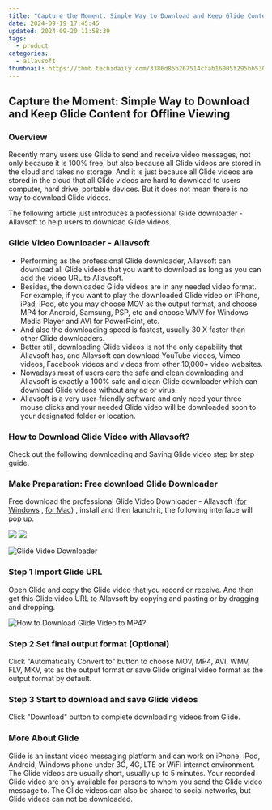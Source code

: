 ```yaml
---
title: "Capture the Moment: Simple Way to Download and Keep Glide Content for Offline Viewing"
date: 2024-09-19 17:45:45
updated: 2024-09-20 11:58:39
tags:
  - product
categories:
  - allavsoft
thumbnail: https://thmb.techidaily.com/3386d85b267514cfab16005f295bb530706ad69ae81e5253850f97e6c38efaf4.jpg
---
```


## Capture the Moment: Simple Way to Download and Keep Glide Content for Offline Viewing

### Overview

Recently many users use Glide to send and receive video messages, not only because it is 100% free, but also because all Glide videos are stored in the cloud and takes no storage. And it is just because all Glide videos are stored in the cloud that all Glide videos are hard to download to users computer, hard drive, portable devices. But it does not mean there is no way to download Glide videos.

The following article just introduces a professional Glide downloader - Allavsoft to help users to download Glide videos.

### Glide Video Downloader - Allavsoft

* Performing as the professional Glide downloader, Allavsoft can download all Glide videos that you want to download as long as you can add the video URL to Allavsoft.
* Besides, the downloaded Glide videos are in any needed video format. For example, if you want to play the downloaded Glide video on iPhone, iPad, iPod, etc you may choose MOV as the output format, and choose MP4 for Android, Samsung, PSP, etc and choose WMV for Windows Media Player and AVI for PowerPoint, etc.
* And also the downloading speed is fastest, usually 30 X faster than other Glide downloaders.
* Better still, downloading Glide videos is not the only capability that Allavsoft has, and Allavsoft can download YouTube videos, Vimeo videos, Facebook videos and videos from other 10,000+ video websites.
* Nowadays most of users care the safe and clean downloading and Allavsoft is exactly a 100% safe and clean Glide downloader which can download Glide videos without any ad or virus.
* Allavsoft is a very user-friendly software and only need your three mouse clicks and your needed Glide video will be downloaded soon to your designated folder or location.

### How to Download Glide Video with Allavsoft?

Check out the following downloading and Saving Glide video step by step guide.

### Make Preparation: Free download Glide Downloader

Free download the professional Glide Video Downloader - Allavsoft ([for Windows](https://tools.techidaily.com/allavsoft/products/) , [for Mac](https://tools.techidaily.com/allavsoft/products/)) , install and then launch it, the following interface will pop up.

[![](https://www.allavsoft.com/how-to/../images/how-to/free-download-win.jpg)](https://tools.techidaily.com/allavsoft/products/) [![](https://www.allavsoft.com/how-to/../images/how-to/free-download-mac.jpg)](https://tools.techidaily.com/allavsoft/products/)

![Glide Video Downloader](https://www.allavsoft.com/how-to/../images/allavsoft/screen-shot-600.jpg)

### Step 1 Import Glide URL

Open Glide and copy the Glide video that you record or receive. And then get this Glide video URL to Allavsoft by copying and pasting or by dragging and dropping.

![How to Download Glide Video to MP4?](https://www.allavsoft.com/how-to/../images/how-to/download-rtmp-video/download-rtmp-video.jpg)

### Step 2 Set final output format (Optional)

Click "Automatically Convert to" button to choose MOV, MP4, AVI, WMV, FLV, MKV, etc as the output format or save Glide original video format as the output format by default.

### Step 3 Start to download and save Glide videos

Click "Download" button to complete downloading videos from Glide.

### More About Glide

Glide is an instant video messaging platform and can work on iPhone, iPod, Android, Windows phone under 3G, 4G, LTE or WiFi internet environment. The Glide videos are usually short, usually up to 5 minutes. Your recorded Glide video are only available for persons to whom you send the Glide video message to. The Glide videos can also be shared to social networks, but Glide videos can not be downloaded.

<ins class="adsbygoogle"
     style="display:block"
     data-ad-format="autorelaxed"
     data-ad-client="ca-pub-7571918770474297"
     data-ad-slot="1223367746"></ins>



<ins class="adsbygoogle"
     style="display:block"
     data-ad-client="ca-pub-7571918770474297"
     data-ad-slot="8358498916"
     data-ad-format="auto"
     data-full-width-responsive="true"></ins>
